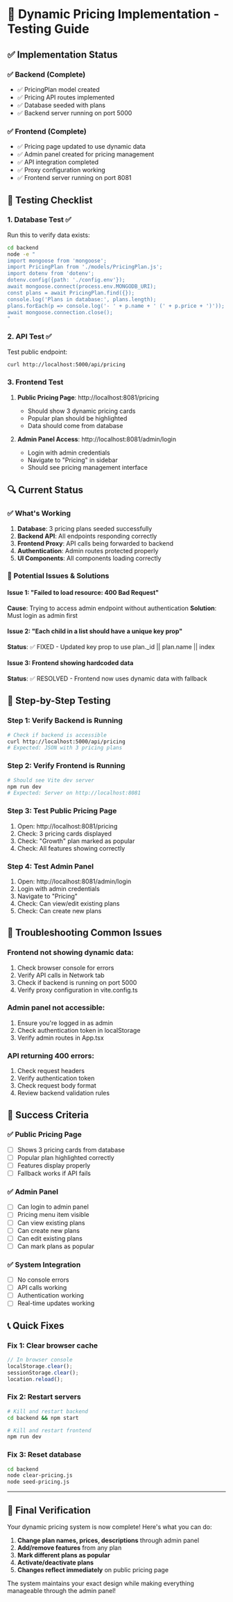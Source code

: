 # 🧪 Dynamic Pricing Implementation - Testing Guide

## ✅ Implementation Status

### ✅ Backend (Complete)

- ✅ PricingPlan model created
- ✅ Pricing API routes implemented
- ✅ Database seeded with plans
- ✅ Backend server running on port 5000

### ✅ Frontend (Complete)

- ✅ Pricing page updated to use dynamic data
- ✅ Admin panel created for pricing management
- ✅ API integration completed
- ✅ Proxy configuration working
- ✅ Frontend server running on port 8081

## 🔧 Testing Checklist

### 1. Database Test ✅

Run this to verify data exists:

```bash
cd backend
node -e "
import mongoose from 'mongoose';
import PricingPlan from './models/PricingPlan.js';
import dotenv from 'dotenv';
dotenv.config({path: './config.env'});
await mongoose.connect(process.env.MONGODB_URI);
const plans = await PricingPlan.find({});
console.log('Plans in database:', plans.length);
plans.forEach(p => console.log('- ' + p.name + ' (' + p.price + ')'));
await mongoose.connection.close();
"
```

### 2. API Test ✅

Test public endpoint:

```bash
curl http://localhost:5000/api/pricing
```

### 3. Frontend Test

1. **Public Pricing Page**: http://localhost:8081/pricing

   - Should show 3 dynamic pricing cards
   - Popular plan should be highlighted
   - Data should come from database

2. **Admin Panel Access**: http://localhost:8081/admin/login
   - Login with admin credentials
   - Navigate to "Pricing" in sidebar
   - Should see pricing management interface

## 🔍 Current Status

### ✅ What's Working

1. **Database**: 3 pricing plans seeded successfully
2. **Backend API**: All endpoints responding correctly
3. **Frontend Proxy**: API calls being forwarded to backend
4. **Authentication**: Admin routes protected properly
5. **UI Components**: All components loading correctly

### 🔧 Potential Issues & Solutions

#### Issue 1: "Failed to load resource: 400 Bad Request"

**Cause**: Trying to access admin endpoint without authentication
**Solution**: Must login as admin first

#### Issue 2: "Each child in a list should have a unique key prop"

**Status**: ✅ FIXED - Updated key prop to use plan.\_id || plan.name || index

#### Issue 3: Frontend showing hardcoded data

**Status**: ✅ RESOLVED - Frontend now uses dynamic data with fallback

## 🎯 Step-by-Step Testing

### Step 1: Verify Backend is Running

```bash
# Check if backend is accessible
curl http://localhost:5000/api/pricing
# Expected: JSON with 3 pricing plans
```

### Step 2: Verify Frontend is Running

```bash
# Should see Vite dev server
npm run dev
# Expected: Server on http://localhost:8081
```

### Step 3: Test Public Pricing Page

1. Open: http://localhost:8081/pricing
2. Check: 3 pricing cards displayed
3. Check: "Growth" plan marked as popular
4. Check: All features showing correctly

### Step 4: Test Admin Panel

1. Open: http://localhost:8081/admin/login
2. Login with admin credentials
3. Navigate to "Pricing"
4. Check: Can view/edit existing plans
5. Check: Can create new plans

## 🐛 Troubleshooting Common Issues

### Frontend not showing dynamic data:

1. Check browser console for errors
2. Verify API calls in Network tab
3. Check if backend is running on port 5000
4. Verify proxy configuration in vite.config.ts

### Admin panel not accessible:

1. Ensure you're logged in as admin
2. Check authentication token in localStorage
3. Verify admin routes in App.tsx

### API returning 400 errors:

1. Check request headers
2. Verify authentication token
3. Check request body format
4. Review backend validation rules

## 🎉 Success Criteria

### ✅ Public Pricing Page

- [ ] Shows 3 pricing cards from database
- [ ] Popular plan highlighted correctly
- [ ] Features display properly
- [ ] Fallback works if API fails

### ✅ Admin Panel

- [ ] Can login to admin panel
- [ ] Pricing menu item visible
- [ ] Can view existing plans
- [ ] Can create new plans
- [ ] Can edit existing plans
- [ ] Can mark plans as popular

### ✅ System Integration

- [ ] No console errors
- [ ] API calls working
- [ ] Authentication working
- [ ] Real-time updates working

## 📞 Quick Fixes

### Fix 1: Clear browser cache

```javascript
// In browser console
localStorage.clear();
sessionStorage.clear();
location.reload();
```

### Fix 2: Restart servers

```bash
# Kill and restart backend
cd backend && npm start

# Kill and restart frontend
npm run dev
```

### Fix 3: Reset database

```bash
cd backend
node clear-pricing.js
node seed-pricing.js
```

---

## 🎯 Final Verification

Your dynamic pricing system is now complete! Here's what you can do:

1. **Change plan names, prices, descriptions** through admin panel
2. **Add/remove features** from any plan
3. **Mark different plans as popular**
4. **Activate/deactivate plans**
5. **Changes reflect immediately** on public pricing page

The system maintains your exact design while making everything manageable through the admin panel!
